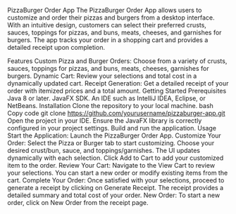 PizzaBurger Order App
The PizzaBurger Order App allows users to customize and order their pizzas and burgers from a desktop interface. With an intuitive design, customers can select their preferred crusts, sauces, toppings for pizzas, and buns, meats, cheeses, and garnishes for burgers. The app tracks your order in a shopping cart and provides a detailed receipt upon completion.

Features
Custom Pizza and Burger Orders: Choose from a variety of crusts, sauces, toppings for pizzas, and buns, meats, cheeses, garnishes for burgers.
Dynamic Cart: Review your selections and total cost in a dynamically updated cart.
Receipt Generation: Get a detailed receipt of your order with itemized prices and a total amount.
Getting Started
Prerequisites
Java 8 or later.
JavaFX SDK.
An IDE such as IntelliJ IDEA, Eclipse, or NetBeans.
Installation
Clone the repository to your local machine.
bash
Copy code
git clone https://github.com/yourusername/pizzaburger-app.git
Open the project in your IDE.
Ensure the JavaFX library is correctly configured in your project settings.
Build and run the application.
Usage
Start the Application: Launch the PizzaBurger Order App.
Customize Your Order:
Select the Pizza or Burger tab to start customizing.
Choose your desired crust/bun, sauce, and toppings/garnishes. The UI updates dynamically with each selection.
Click Add to Cart to add your customized item to the order.
Review Your Cart:
Navigate to the View Cart to review your selections.
You can start a new order or modify existing items from the cart.
Complete Your Order:
Once satisfied with your selections, proceed to generate a receipt by clicking on Generate Receipt.
The receipt provides a detailed summary and total cost of your order.
New Order:
To start a new order, click on New Order from the receipt page.
